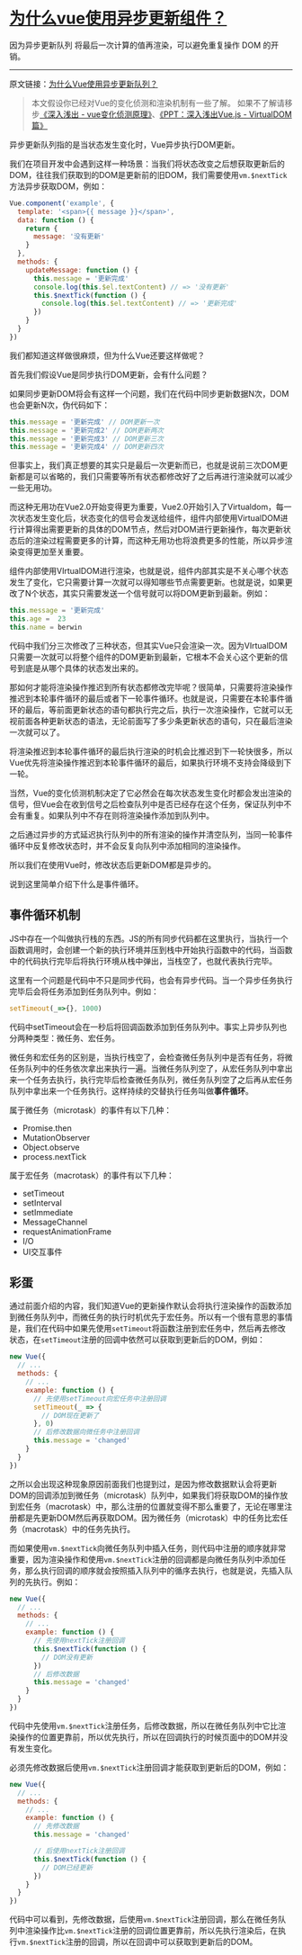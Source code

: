 # [为什么vue使用异步更新组件？](https://github.com/haizlin/fe-interview/issues/326)

因为异步更新队列 将最后一次计算的值再渲染，可以避免重复操作 DOM 的开销。

---

原文链接：[为什么Vue使用异步更新队列？](https://github.com/berwin/Blog/issues/22)

> 本文假设你已经对Vue的变化侦测和渲染机制有一些了解。
>  如果不了解请移步[《深入浅出 - vue变化侦测原理》](https://github.com/berwin/Blog/issues/17)、[《PPT：深入浅出Vue.js - VirtualDOM篇》](https://ppt.baomitu.com/display?slide_id=2afbd5b9)

异步更新队列指的是当状态发生变化时，Vue异步执行DOM更新。

我们在项目开发中会遇到这样一种场景：当我们将状态改变之后想获取更新后的DOM，往往我们获取到的DOM是更新前的旧DOM，我们需要使用`vm.$nextTick`方法异步获取DOM，例如：

```js
Vue.component('example', {
  template: '<span>{{ message }}</span>',
  data: function () {
    return {
      message: '没有更新'
    }
  },
  methods: {
    updateMessage: function () {
      this.message = '更新完成'
      console.log(this.$el.textContent) // => '没有更新'
      this.$nextTick(function () {
        console.log(this.$el.textContent) // => '更新完成'
      })
    }
  }
})
```

我们都知道这样做很麻烦，但为什么Vue还要这样做呢？

首先我们假设Vue是同步执行DOM更新，会有什么问题？

如果同步更新DOM将会有这样一个问题，我们在代码中同步更新数据N次，DOM也会更新N次，伪代码如下：

```js
this.message = '更新完成' // DOM更新一次
this.message = '更新完成2' // DOM更新两次
this.message = '更新完成3' // DOM更新三次
this.message = '更新完成4' // DOM更新四次
```

但事实上，我们真正想要的其实只是最后一次更新而已，也就是说前三次DOM更新都是可以省略的，我们只需要等所有状态都修改好了之后再进行渲染就可以减少一些无用功。

而这种无用功在Vue2.0开始变得更为重要，Vue2.0开始引入了Virtualdom，每一次状态发生变化后，状态变化的信号会发送给组件，组件内部使用VirtualDOM进行计算得出需要更新的具体的DOM节点，然后对DOM进行更新操作，每次更新状态后的渲染过程需要更多的计算，而这种无用功也将浪费更多的性能，所以异步渲染变得更加至关重要。

组件内部使用VIrtualDOM进行渲染，也就是说，组件内部其实是不关心哪个状态发生了变化，它只需要计算一次就可以得知哪些节点需要更新。也就是说，如果更改了N个状态，其实只需要发送一个信号就可以将DOM更新到最新。例如：

```js
this.message = '更新完成'
this.age =  23
this.name = berwin
```

代码中我们分三次修改了三种状态，但其实Vue只会渲染一次。因为VIrtualDOM只需要一次就可以将整个组件的DOM更新到最新，它根本不会关心这个更新的信号到底是从哪个具体的状态发出来的。

那如何才能将渲染操作推迟到所有状态都修改完毕呢？很简单，只需要将渲染操作推迟到本轮事件循环的最后或者下一轮事件循环。也就是说，只需要在本轮事件循环的最后，等前面更新状态的语句都执行完之后，执行一次渲染操作，它就可以无视前面各种更新状态的语法，无论前面写了多少条更新状态的语句，只在最后渲染一次就可以了。

将渲染推迟到本轮事件循环的最后执行渲染的时机会比推迟到下一轮快很多，所以Vue优先将渲染操作推迟到本轮事件循环的最后，如果执行环境不支持会降级到下一轮。

当然，Vue的变化侦测机制决定了它必然会在每次状态发生变化时都会发出渲染的信号，但Vue会在收到信号之后检查队列中是否已经存在这个任务，保证队列中不会有重复。如果队列中不存在则将渲染操作添加到队列中。

之后通过异步的方式延迟执行队列中的所有渲染的操作并清空队列，当同一轮事件循环中反复修改状态时，并不会反复向队列中添加相同的渲染操作。

所以我们在使用Vue时，修改状态后更新DOM都是异步的。

说到这里简单介绍下什么是事件循环。

## 事件循环机制

JS中存在一个叫做执行栈的东西。JS的所有同步代码都在这里执行，当执行一个函数调用时，会创建一个新的执行环境并压到栈中开始执行函数中的代码，当函数中的代码执行完毕后将执行环境从栈中弹出，当栈空了，也就代表执行完毕。

这里有一个问题是代码中不只是同步代码，也会有异步代码。当一个异步任务执行完毕后会将任务添加到任务队列中。例如：

```js
setTimeout(_=>{}, 1000)
```

代码中setTimeout会在一秒后将回调函数添加到任务队列中。事实上异步队列也分两种类型：微任务、宏任务。

微任务和宏任务的区别是，当执行栈空了，会检查微任务队列中是否有任务，将微任务队列中的任务依次拿出来执行一遍。当微任务队列空了，从宏任务队列中拿出来一个任务去执行，执行完毕后检查微任务队列，微任务队列空了之后再从宏任务队列中拿出来一个任务执行。这样持续的交替执行任务叫做**事件循环**。

属于微任务（microtask）的事件有以下几种：

- Promise.then
- MutationObserver
- Object.observe
- process.nextTick

属于宏任务（macrotask）的事件有以下几种：

- setTimeout
- setInterval
- setImmediate
- MessageChannel
- requestAnimationFrame
- I/O
- UI交互事件

## 彩蛋

通过前面介绍的内容，我们知道Vue的更新操作默认会将执行渲染操作的函数添加到微任务队列中，而微任务的执行时机优先于宏任务。所以有一个很有意思的事情是，我们在代码中如果先使用`setTimeout`将函数注册到宏任务中，然后再去修改状态，在`setTimeout`注册的回调中依然可以获取到更新后的DOM，例如：

```js
new Vue({
  // ...
  methods: {
    // ...
    example: function () {
      // 先使用setTimeout向宏任务中注册回调
      setTimeout(_ => {
        // DOM现在更新了
      }, 0)
      // 后修改数据向微任务中注册回调
      this.message = 'changed'
    }
  }
})
```

之所以会出现这种现象原因前面我们也提到过，是因为修改数据默认会将更新DOM的回调添加到微任务（microtask）队列中，如果我们将获取DOM的操作放到宏任务（macrotask）中，那么注册的位置就变得不那么重要了，无论在哪里注册都是先更新DOM然后再获取DOM。因为微任务（microtask）中的任务比宏任务（macrotask）中的任务先执行。

而如果使用`vm.$nextTick`向微任务队列中插入任务，则代码中注册的顺序就非常重要，因为渲染操作和使用`vm.$nextTick`注册的回调都是向微任务队列中添加任务，那么执行回调的顺序就会按照插入队列中的循序去执行，也就是说，先插入队列的先执行。例如：

```js
new Vue({
  // ...
  methods: {
    // ...
    example: function () {
      // 先使用nextTick注册回调
      this.$nextTick(function () {
        // DOM没有更新
      })
      // 后修改数据
      this.message = 'changed'
    }
  }
})
```

代码中先使用`vm.$nextTick`注册任务，后修改数据，所以在微任务队列中它比渲染操作的位置更靠前，所以优先执行，所以在回调执行的时候页面中的DOM并没有发生变化。

必须先修改数据后使用`vm.$nextTick`注册回调才能获取到更新后的DOM，例如：

```js
new Vue({
  // ...
  methods: {
    // ...
    example: function () {
      // 先修改数据
      this.message = 'changed'

      // 后使用nextTick注册回调
      this.$nextTick(function () {
        // DOM已经更新
      })
    }
  }
})
```

代码中可以看到，先修改数据，后使用`vm.$nextTick`注册回调，那么在微任务队列中渲染操作比`vm.$nextTick`注册的回调位置更靠前，所以先执行渲染后，在执行`vm.$nextTick`注册的回调，所以在回调中可以获取到更新后的DOM。
